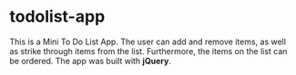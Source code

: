 # todolist-app



This is a Mini To Do List App. The user can add and remove items, as well as strike through items from the list. Furthermore, the items on the list can be ordered. The app was built with **jQuery**.


